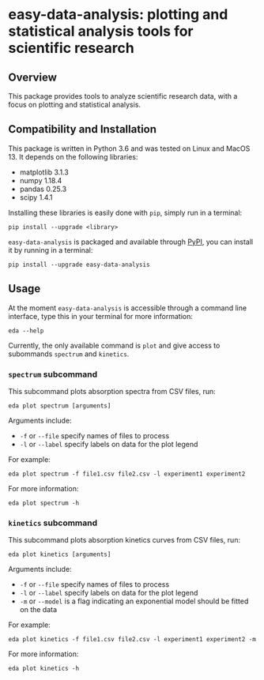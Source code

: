 # easy-data-analysis: plotting and statistical analysis tools for scientific research

## Overview

This package provides tools to analyze scientific research data, with a focus on plotting and statistical analysis.

## Compatibility and Installation

This package is written in Python 3.6 and was tested on Linux and MacOS 13. It depends on the following libraries:
* matplotlib 3.1.3
* numpy 1.18.4
* pandas 0.25.3
* scipy 1.4.1

Installing these libraries is easily done with `pip`, simply run in a terminal:
```
pip install --upgrade <library>
```

`easy-data-analysis` is packaged and available through [PyPI](https://pypi.org), you can install it by running in a terminal:
```
pip install --upgrade easy-data-analysis
```

## Usage

At the moment `easy-data-analysis` is accessible through a command line interface, type this in your terminal for more information:
```
eda --help
```

Currently, the only available command is `plot` and give access to subommands `spectrum` and `kinetics`.

### `spectrum` subcommand

This subcommand plots absorption spectra from CSV files, run:
```
eda plot spectrum [arguments]
```

Arguments include:
* `-f` or `--file` specify names of files to process
* `-l` or `--label` specify labels on data for the plot legend

For example:
```
eda plot spectrum -f file1.csv file2.csv -l experiment1 experiment2
```

For more information:
```
eda plot spectrum -h
```

### `kinetics` subcommand

This subcommand plots absorption kinetics curves from CSV files, run:
```
eda plot kinetics [arguments]
```

Arguments include:
* `-f` or `--file` specify names of files to process
* `-l` or `--label` specify labels on data for the plot legend
* `-m` or `--model` is a flag indicating an exponential model should be fitted on the data

For example:
```
eda plot kinetics -f file1.csv file2.csv -l experiment1 experiment2 -m
```

For more information:
```
eda plot kinetics -h
```

